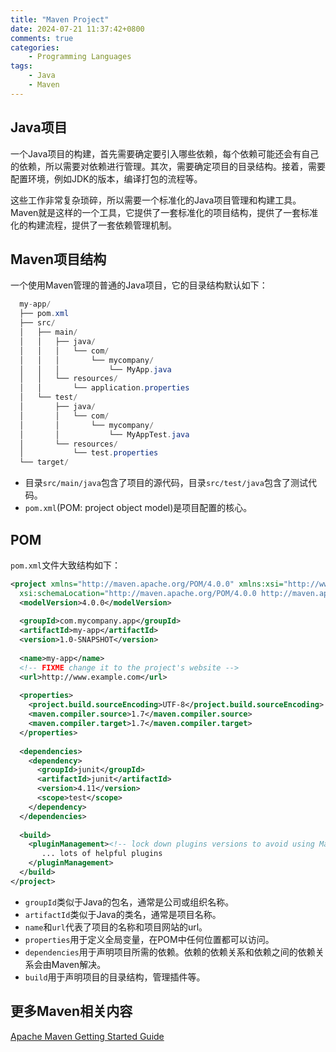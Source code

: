 ```yaml
---
title: "Maven Project"
date: 2024-07-21 11:37:42+0800
comments: true
categories:
    - Programming Languages
tags:
    - Java
    - Maven
---
```


## Java项目

一个Java项目的构建，首先需要确定要引入哪些依赖，每个依赖可能还会有自己的依赖，所以需要对依赖进行管理。其次，需要确定项目的目录结构。接着，需要配置环境，例如JDK的版本，编译打包的流程等。

这些工作非常复杂琐碎，所以需要一个标准化的Java项目管理和构建工具。Maven就是这样的一个工具，它提供了一套标准化的项目结构，提供了一套标准化的构建流程，提供了一套依赖管理机制。

## Maven项目结构

一个使用Maven管理的普通的Java项目，它的目录结构默认如下：

```java
  my-app/
  ├── pom.xml
  ├── src/
  │   ├── main/
  │   │   ├── java/
  │   │   │   └── com/
  │   │   │       └── mycompany/
  │   │   │           └── MyApp.java
  │   │   └── resources/
  │   │       └── application.properties
  │   └── test/
  │       ├── java/
  │       │   └── com/
  │       │       └── mycompany/
  │       │           └── MyAppTest.java
  │       └── resources/
  │           └── test.properties
  └── target/
```

- 目录`src/main/java`包含了项目的源代码，目录`src/test/java`包含了测试代码。
- `pom.xml`(POM: project object model)是项目配置的核心。

## POM

`pom.xml`文件大致结构如下：

```xml
<project xmlns="http://maven.apache.org/POM/4.0.0" xmlns:xsi="http://www.w3.org/2001/XMLSchema-instance"
  xsi:schemaLocation="http://maven.apache.org/POM/4.0.0 http://maven.apache.org/xsd/maven-4.0.0.xsd">
  <modelVersion>4.0.0</modelVersion>
 
  <groupId>com.mycompany.app</groupId>
  <artifactId>my-app</artifactId>
  <version>1.0-SNAPSHOT</version>
 
  <name>my-app</name>
  <!-- FIXME change it to the project's website -->
  <url>http://www.example.com</url>
 
  <properties>
    <project.build.sourceEncoding>UTF-8</project.build.sourceEncoding>
    <maven.compiler.source>1.7</maven.compiler.source>
    <maven.compiler.target>1.7</maven.compiler.target>
  </properties>
 
  <dependencies>
    <dependency>
      <groupId>junit</groupId>
      <artifactId>junit</artifactId>
      <version>4.11</version>
      <scope>test</scope>
    </dependency>
  </dependencies>
 
  <build>
    <pluginManagement><!-- lock down plugins versions to avoid using Maven defaults (may be moved to parent pom) -->
       ... lots of helpful plugins
    </pluginManagement>
  </build>
</project>
```

- `groupId`类似于Java的包名，通常是公司或组织名称。
- `artifactId`类似于Java的类名，通常是项目名称。
- `name`和`url`代表了项目的名称和项目网站的url。
- `properties`用于定义全局变量，在POM中任何位置都可以访问。
- `dependencies`用于声明项目所需的依赖。依赖的依赖关系和依赖之间的依赖关系会由Maven解决。
- `build`用于声明项目的目录结构，管理插件等。

## 更多Maven相关内容

[Apache Maven Getting Started Guide](https://maven.apache.org/guides/getting-started/index.html)
